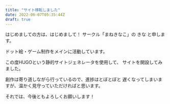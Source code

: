 ```yaml
---
title: "サイト移転しました"
date: 2022-06-07T05:35:44Z
draft: true
---
```


はじめましての方は、はじめまして！
サークル「まねきなこ」の きな と申します。

ドット絵・ゲーム制作をメインに活動しています。

この度HUGOという静的サイトジェネレータを使用して、
サイトを開設してみました。

創作は寄り道しながら行っているので、進捗はとぼとぼと
遅くなってしまいますが、温かく見守っていただければと思います。

それでは、今後ともよろしくお願いします！
